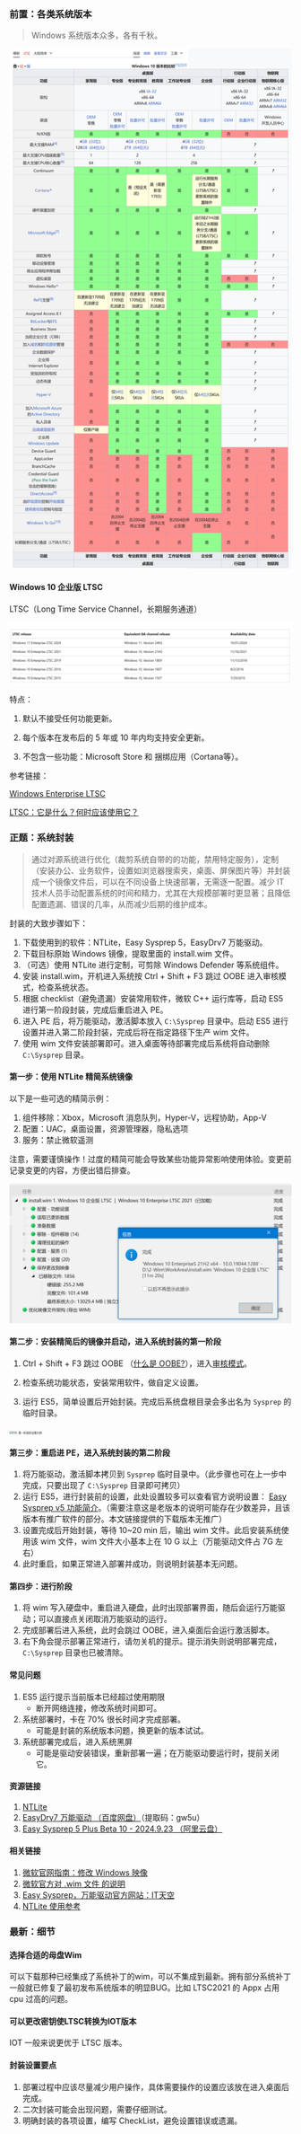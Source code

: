 ###	前置：各类系统版本

>Windows 系统版本众多，各有千秋。

![系统版本比较](https://github.com/GuoXiang2022/tmphoto/blob/main/system/image-20241125113630186.png?raw=true)

####	Windows 10 企业版 LTSC

LTSC（Long Time Service Channel，长期服务通道）

![版本发行说明](https://github.com/GuoXiang2022/tmphoto/blob/main/system/image-20241125114555896.png?raw=true)

特点：

1. 默认不接受任何功能更新。

2. 每个版本在发布后的 5 年或 10 年内均支持安全更新。

3. 不包含一些功能：Microsoft Store 和 捆绑应用（Cortana等）。

   

参考链接：

[Windows Enterprise LTSC](https://learn.microsoft.com/zh-cn/windows/whats-new/ltsc/overview)

[LTSC：它是什么？何时应该使用它？](https://techcommunity.microsoft.com/blog/windows-itpro-blog/ltsc-what-is-it-and-when-should-it-be-used/293181)



###	正题：系统封装

> 通过对源系统进行优化（裁剪系统自带的的功能，禁用特定服务），定制（安装办公、业务软件，设置如浏览器搜索夹，桌面、屏保图片等）并封装成一个镜像文件后，可以在不同设备上快速部署，无需逐一配置。减少 IT 技术人员手动配置系统的时间和精力，尤其在大规模部署时更显著；且降低配置遗漏、错误的几率，从而减少后期的维护成本。

封装的大致步骤如下：

1. 下载使用到的软件：NTLite，Easy Sysprep 5，EasyDrv7 万能驱动。
2. 下载目标原始 Windows 镜像，提取里面的 install.wim 文件。
3. （可选）使用 NTLite 进行定制，可剪除 Windows  Defender 等系统组件。
4. 安装 install.wim，开机进入系统按 Ctrl + Shift + F3 跳过 OOBE 进入审核模式，检查系统状态。
5. 根据 checklist（避免遗漏）安装常用软件，微软 C++ 运行库等，启动 ES5 进行第一阶段封装，完成后重启进入 PE。
6. 进入 PE 后，将万能驱动，激活脚本放入 `C:\Sysprep` 目录中。启动 ES5 进行设置并进入第二阶段封装，完成后将在指定路径下生产 wim 文件。
7. 使用 wim 文件安装部署即可。进入桌面等待部署完成后系统将自动删除 `C:\Sysprep` 目录。



####	第一步：使用 NTLite 精简系统镜像

以下是一些可选的精简示例：

1. 组件移除：Xbox，Microsoft 消息队列，Hyper-V，远程协助，App-V
2. 配置：UAC，桌面设置，资源管理器，隐私选项
3. 服务：禁止微软遥测

注意，需要谨慎操作！过度的精简可能会导致某些功能异常影响使用体验。变更前记录变更的内容，方便出错后排查。

<img src="https://github.com/GuoXiang2022/tmphoto/blob/main/system/image-20241125145004724.png?raw=true" alt="完成精简后的示例" style="zoom: 67%;" />





####	第二步：安装精简后的镜像并启动，进入系统封装的第一阶段

1. Ctrl + Shift + F3 跳过 OOBE （[什么是 OOBE?](https://learn.microsoft.com/zh-cn/windows-hardware/customize/desktop/customize-oobe-in-windows-11)），进入[审核模式](https://learn.microsoft.com/zh-cn/windows-hardware/manufacture/desktop/audit-mode-overview?view=windows-11)。

2. 检查系统功能状态，安装常用软件，做自定义设置。
3. 运行 ES5，简单设置后开始封装。完成后系统盘根目录会多出名为 `Sysprep` 的临时目录。

<img src="https://i-blog.csdnimg.cn/blog_migrate/856ffbf6363db14458e46195140b4a55.png" alt="ES5: 第一阶段的设置示例" style="zoom: 33%;" />



####	第三步：重启进 PE，进入系统封装的第二阶段

1. 将万能驱动，激活脚本拷贝到 `Sysprep` 临时目录中。（此步骤也可在上一步中完成，只要出现了 `C:\Sysprep` 目录即可拷贝）
2. 运行 ES5，进行封装前的设置，此处设置较多可以查看官方说明设置： [Easy Sysprep v5 功能简介](https://www.itsk.com/thread/395023)。（需要注意这是老版本的说明可能存在少数差异，且该版本有推广软件的部分。本文链接提供的下载版本无推广）
3. 设置完成后开始封装，等待 10~20 min 后，输出 wim 文件。此后安装系统使用该 wim 文件，wim 文件大小基本上在 10 G 以上（万能驱动文件占 7G 左右） 
4. 此时重启，如果正常进入部署并成功，则说明封装基本无问题。



####	第四步：进行阶段

1. 将 wim 写入硬盘中，重启进入硬盘，此时出现部署界面，随后会运行万能驱动；可以直接点关闭取消万能驱动的运行。
2. 完成部署后进入系统，此时会跳过 OOBE，进入桌面后会运行激活脚本。
3. 右下角会提示部署正常进行，请勿关机的提示。提示消失则说明部署完成， `C:\Sysprep` 目录也已被清除。



#### 常见问题

1. ES5 运行提示当前版本已经超过使用期限
   - 断开网络连接，修改系统时间即可。
2. 系统部署时，卡在 70% 很长时间才完成部署。
   - 可能是封装的系统版本问题，换更新的版本试试。
3. 系统部署完成后，进入系统黑屏
   - 可能是驱动安装错误，重新部署一遍；在万能驱动要运行时，提前关闭它。



####	资源链接

1. [NTLite](https://www.ntlite.com/download/)
2. [EasyDrv7 万能驱动 （百度网盘）](https://pan.baidu.com/share/init?surl=Gs6uY2u6Xn5A-4NjSqt60Q&pwd=gw5u)（提取码：gw5u）
3. [Easy Sysprep 5 Plus Beta 10 - 2024.9.23 （阿里云盘）](https://www.alipan.com/s/SpuuFUhgGt6)



####	相关链接

1. [微软官网指南：修改 Windows 映像](https://learn.microsoft.com/zh-cn/windows-hardware/manufacture/desktop/modify-an-image?view=windows-11)
2. [微软官方对  .wim 文件 的说明](https://learn.microsoft.com/zh-cn/windows-hardware/manufacture/desktop/capture-and-apply-windows-using-a-single-wim?view=windows-11)
3. [Easy Sysprep，万能驱动官方网站：IT天空](https://www.itsk.com/latest)
4. [NTLite 使用参考](https://blog.csdn.net/itfans123/article/details/135266224)



###	最新：细节

####	选择合适的母盘Wim

可以下载那种已经集成了系统补丁的wim，可以不集成到最新。拥有部分系统补丁一般就已修复了最初发布系统版本的明显BUG。比如 LTSC2021 的 Appx 占用 cpu 过高的问题。

####	可以更改密钥使LTSC转换为IOT版本

IOT 一般来说更优于 LTSC 版本。

####	封装设置要点

1. 部署过程中应该尽量减少用户操作，具体需要操作的设置应该放在进入桌面后完成。
2. 二次封装可能会出现问题，需要仔细测试。
3. 明确封装的各项设置，编写 CheckList，避免设置错误或遗漏。
